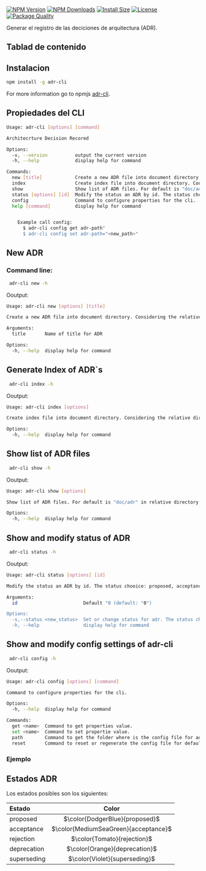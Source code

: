 
[![NPM Version](http://img.shields.io/npm/v/adr-cli.svg?style=flat)](https://www.npmjs.com/package/adr-cli)
[![NPM Downloads](https://img.shields.io/npm/dm/adr-cli.svg?style=flat)](https://npmcharts.com/compare/adr-cli?minimal=true)
[![Install Size](https://packagephobia.com/badge?p=adr-cli)](https://packagephobia.com/result?p=adr-cli)
[![License](https://img.shields.io/npm/l/adr-cli.svg)](https://github.com/TulioHector/adr-tool/blob/main/adr-cli/package.json)
[![Package Quality](https://packagequality.com/shield/adr-cli.svg)](https://packagequality.com/#?package=adr-cli)


Generar el registro de las deciciones de arquitectura (ADR).

## Tablad de contenido


## Instalacion

```bash
npm install -g adr-cli
```

For more information go to npmjs [adr-cli](https://www.npmjs.com/package/adr-cli).

## Propiedades del CLI
```sh
Usage: adr-cli [options] [command]

Architecrture Decision Recored

Options:
  -v, --version          output the current version
  -h, --help             display help for command

Commands:
  new [title]            Create a new ADR file into document directory. Considering the relative directory in which it is located.
  index                  Create index file into document directory. Considering the relative directory in which it is located.
  show                   Show list of ADR files. For default is "doc/adr" in relative directory.
  status [options] [id]  Modify the status an ADR by id. The status chooice: proposed, acceptance, rejection, deprecation, superseding
  config                 Command to configure properties for the cli.
  help [command]         display help for command


    Example call config:
      $ adr-cli config get adr-path"
      $ adr-cli config set adr-path="<new_path>"
  ```

## New ADR
### Command line:
```bash
 adr-cli new -h
```
Ooutput:
```sh
Usage: adr-cli new [options] [title]

Create a new ADR file into document directory. Considering the relative directory in which it is located.

Arguments:
  title       Name of title for ADR

Options:
  -h, --help  display help for command

```

## Generate Index of ADR`s
```bash
 adr-cli index -h
```
Ooutput:
```sh
Usage: adr-cli index [options]

Create index file into document directory. Considering the relative directory in which it is located.

Options:
  -h, --help  display help for command
```
## Show list of ADR files
```bash
 adr-cli show -h
```
Ooutput:
```sh
Usage: adr-cli show [options]

Show list of ADR files. For default is "doc/adr" in relative directory.

Options:
  -h, --help  display help for command
```

## Show and modify status of ADR
```bash
 adr-cli status -h
```
Ooutput:
```sh
Usage: adr-cli status [options] [id]

Modify the status an ADR by id. The status chooice: proposed, acceptance, rejection, deprecation, superseding

Arguments:
  id                        Default "0 (default: "0")

Options:
  -s,--status <new_status>  Set or change status for adr. The status chooice: proposed, acceptance, rejection, deprecation, superseding
  -h, --help                display help for command
```

## Show and modify config settings of adr-cli
```bash
 adr-cli config -h
```
Ooutput:
```sh
Usage: adr-cli config [options] [command]

Command to configure properties for the cli.

Options:
  -h, --help  display help for command

Commands:
  get <name>  Command to get properties value.
  set <name>  Command to set propertie value.
  path        Command to get the folder where is the config file for adr-tools.
  reset       Command to reset or regenerate the config file for defaults.
```
  ### Ejemplo
  

## Estados ADR

Los estados posibles son los siguientes:

| Estado      |   Color                               |
| :---------- | :-----------------------------------: |
| proposed    | $\color{DodgerBlue}{proposed}$        |
| acceptance  | $\color{MediumSeaGreen}{acceptance}$  |
| rejection   | $\color{Tomato}{rejection}$           |
| deprecation | $\color{Orange}{deprecation}$         |
| superseding | $\color{Violet}{superseding}$         |

